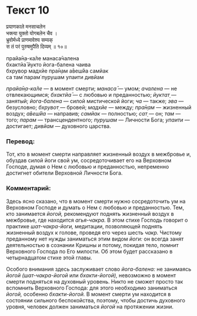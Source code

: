 # Текст 10

प्रयाणकाले मनसाचलेन  
भक्त्या युक्तो योगबलेन चैव ।  
भ्रुवोर्मध्ये प्राणमावेश्य सम्यक्  
स तं परं पुरुषमुपैति दिव्यम् ॥ १०॥

прайа̄н̣а-ка̄ле манаса̄чалена  
бхактйа̄ йукто йога-балена чаива  
бхрувор мадхйе пра̄н̣ам а̄веш́йа самйак  
са там̇ парам̇ пурушам упаити дивйам

_прайа̄н̣а-ка̄ле_ — в момент смерти; _манаса̄_ — умом; _ачалена_ — не отвлекающимся; _бхактйа̄_ — с любовью и преданностью; _йуктат̣_ — занятый; _йога-балена_ — силой мистической йоги; _ча_ — также; _эва_ — безусловно; _бхрувот̣_ — бровей; _мадхйе_ — между; _пра̄н̣ам_ — жизненный воздух; _а̄веш́йа_ — направив; _самйак_ — полностью; _сат̣_ — он; _там_ — того; _парам_ — трансцендентного; _пурушам_ — Личности Бога; _упаити_ — достигает; _дивйам_ — духовного царства.

### Перевод:

Тот, кто в момент смерти направляет жизненный воздух в межбровье и, обуздав силой йоги свой ум, сосредоточивает его на Верховном Господе, думая о Нем с любовью и преданностью, непременно достигнет обители Верховной Личности Бога.

### Комментарий:

Здесь ясно сказано, что в момент смерти нужно сосредоточить ум на Верховном Господе и думать о Нем с любовью и преданностью. Тем, кто занимается _йогой,_ рекомендуют поднять жизненный воздух в межбровье, где находится _агья-чакра._ В этом стихе Господь говорит о практике _шат-чакра-йоги,_ медитации, позволяющей поднять жизненный воздух к голове, проведя его через шесть _чакр._ Чистому преданному нет нужды заниматься этим видом _йоги:_ он всегда занят деятельностью в сознании Кришны и потому, покидая тело, помнит Верховного Господа по Его милости. Об этом будет рассказано в четырнадцатом стихе этой главы.

Особого внимания здесь заслуживает слово _йога-балена:_ не занимаясь _йогой (шат-чакра-йогой_ или _бхакти-йогой),_ невозможно в момент смерти подняться на духовный уровень. Никто не сможет просто так вспомнить Верховного Господа: для этого необходимо заниматься _йогой,_ особенно _бхакти-йогой._ В момент смерти ум находится в состоянии сильного беспокойства, поэтому, чтобы достичь духовного уровня, человек должен заниматься _йогой_ на протяжении жизни.